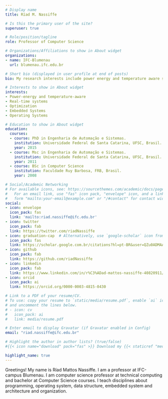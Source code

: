 ```yaml
---
# Display name
title: Ríad M. Nassiffe

# Is this the primary user of the site?
superuser: true

# Role/position/tagline
role: Professor of Computer Science

# Organizations/Affiliations to show in About widget
organizations:
- name: IFC-Blumenau
  url: blumenau.ifc.edu.br

# Short bio (displayed in user profile at end of posts)
bio: My research interests include power energy and temperature aware systems, real-time systems, optimization, embedded Systems and operating Systems .

# Interests to show in About widget
interests:
- Power-energy and temperature-aware
- Real-time systems
- Optimization
- Embedded Systems
- Operating Systems 

# Education to show in About widget
education:
  courses:
  - course: PhD in Engenharia de Automação e Sistemas.
    institution: Universidade Federal de Santa Catarina, UFSC, Brasil.
    year: 2015
  - course: Msc in Engenharia de Automação e Sistemas.
    institution: Universidade Federal de Santa Catarina, UFSC, Brasil.
    year: 2011
  - course: BSc in Computer Science
    institution: Faculdade Ruy Barbosa, FRB, Brasil.
    year: 2008

# Social/Academic Networking
# For available icons, see: https://sourcethemes.com/academic/docs/page-builder/#icons
#   For an email link, use "fas" icon pack, "envelope" icon, and a link in the
#   form "mailto:your-email@example.com" or "/#contact" for contact widget.
social:
- icon: envelope
  icon_pack: fas
  link: 'mailto:riad.nassiffe@ifc.edu.br'
- icon: twitter
  icon_pack: fab
  link: https://twitter.com/riadNassiffe
- icon: graduation-cap  # Alternatively, use `google-scholar` icon from `ai` icon pack
  icon_pack: fas
  link: https://scholar.google.com.br/citations?hl=pt-BR&user=QZu0ADMAAAAJ
- icon: github
  icon_pack: fab
  link: https://github.com/riadNassiffe
- icon: linkedin
  icon_pack: fab
  link: https://www.linkedin.com/in/r%C3%ADad-mattos-nassiffe-40820911/
- icon: orcid
  icon_pack: ai
  link: https://orcid.org/0000-0003-4815-0430

# Link to a PDF of your resume/CV.
# To use: copy your resume to `static/media/resume.pdf`, enable `ai` icons in `params.toml`, 
# and uncomment the lines below.
# - icon: cv
#   icon_pack: ai
#   link: media/resume.pdf

# Enter email to display Gravatar (if Gravatar enabled in Config)
email: "riad.nassiffe@ifc.edu.br"

# Highlight the author in author lists? (true/false)
#{{< icon name="download" pack="fas" >}} Download my {{< staticref "media/demo_resume.pdf" "newtab" >}}resumé{{< /staticref >}}.

highlight_name: true
---
```

Greetings! My name is Ríad Mattos Nassiffe. I am a professor at IFC-campus Blumenau. I am computer science professor at technical computing and bachelor at Computer Science courses. I teach disciplines about programming, operating system, data structure, embedded system and architecture and organization.
